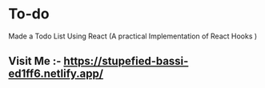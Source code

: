 # To-do
Made a Todo List Using React (A practical Implementation of React Hooks )

## Visit Me :- https://stupefied-bassi-ed1ff6.netlify.app/
